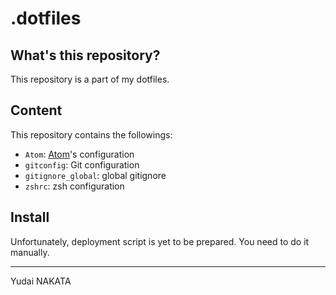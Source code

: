 # .dotfiles

## What's this repository?
This repository is a part of my dotfiles.

## Content
This repository contains the followings:

* `Atom`: [Atom](http://atom.io/)'s configuration
* `gitconfig`: Git configuration
* `gitignore_global`: global gitignore
* `zshrc`: zsh configuration

## Install
Unfortunately, deployment script is yet to be prepared. You need to do it manually.

---
Yudai NAKATA
